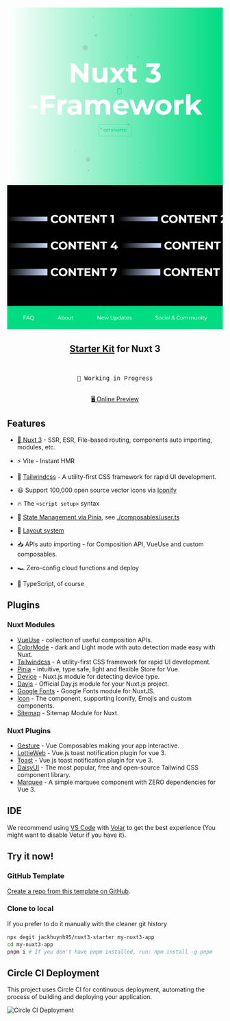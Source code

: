 <p align="center">
<img src="./template.png" width="600"/>
</p>

<h2 align="center">
<a href="https://github.com/antfu/vitesse">Starter Kit</a> for Nuxt 3
</h2><br>

<pre align="center">
🧪 Working in Progress
</pre>

<p align="center">
<br>
<a href="https://willowy-pixie-68f3c2.netlify.app/">🖥 Online Preview</a>
</p>

## Features

- [💚 Nuxt 3](https://v3.nuxtjs.org) - SSR, ESR, File-based routing, components auto importing, modules, etc.

- ⚡️ Vite - Instant HMR

- 🎨 [Tailwindcss](https://tailwindcss.com) - A utility-first CSS framework for rapid UI development.

- 😃 Support 100,000 open source vector icons via [Iconify](https://iconify.design/)

- 🔥 The `<script setup>` syntax

- 🍍 [State Management via Pinia](https://pinia.esm.dev), see [./composables/user.ts](./composables/user.ts)

- 📑 [Layout system](./layouts)

- 📥 APIs auto importing - for Composition API, VueUse and custom composables.

- 🏎 Zero-config cloud functions and deploy

- 🦾 TypeScript, of course

## Plugins

### Nuxt Modules

- [VueUse](https://github.com/vueuse/vueuse) - collection of useful composition APIs.
- [ColorMode](https://github.com/nuxt-community/color-mode-module) - dark and Light mode with auto detection made easy with Nuxt.
- [Tailwindcss](https://tailwindcss.com) - A utility-first CSS framework for rapid UI development.
- [Pinia](https://pinia.esm.dev/) - intuitive, type safe, light and flexible Store for Vue.
- [Device](https://github.com/nuxt-community/device-module) - Nuxt.js module for detecting device type.
- [Dayjs](https://github.com/nuxt-community/dayjs-module) - Official Day.js module for your Nuxt.js project.
- [Google Fonts](https://github.com/nuxt-community/google-fonts-module) - Google Fonts module for NuxtJS.
- [Icon](https://github.com/nuxt-modules/icon) - The <Icon> component, supporting Iconify, Emojis and custom components.
- [Sitemap](https://github.com/nuxt-community/sitemap-module) - Sitemap Module for Nuxt.

### Nuxt Plugins

- [Gesture](https://github.com/vueuse/gesture) - Vue Composables making your app interactive.
- [LottieWeb](https://github.com/airbnb/lottie-web) - Vue.js toast notification plugin for vue 3.
- [Toast](@meforma/vue-toaster) - Vue.js toast notification plugin for vue 3.
- [DaisyUI](https://github.com/saadeghi/daisyui) - The most popular, free and open-source Tailwind CSS component library.
- [Marquee](https://github.com/megasanjay/vue3-marquee) - A simple marquee component with ZERO dependencies for Vue 3.

## IDE

We recommend using [VS Code](https://code.visualstudio.com/) with [Volar](https://github.com/johnsoncodehk/volar) to get the best experience (You might want to disable Vetur if you have it).

## Try it now!

### GitHub Template

[Create a repo from this template on GitHub](https://github.com/jackhuynh95/nuxt3-starter/generate).

### Clone to local

If you prefer to do it manually with the cleaner git history

```bash
npx degit jackhuynh95/nuxt3-starter my-nuxt3-app
cd my-nuxt3-app
pnpm i # If you don't have pnpm installed, run: npm install -g pnpm
```

## Circle CI Deployment

This project uses Circle CI for continuous deployment, automating the process of building and deploying your application.

![Circle CI Deployment](https://user-images.githubusercontent.com/21982562/47330766-0fe6f480-d697-11e8-9c4e-bd2290beae15.png)
